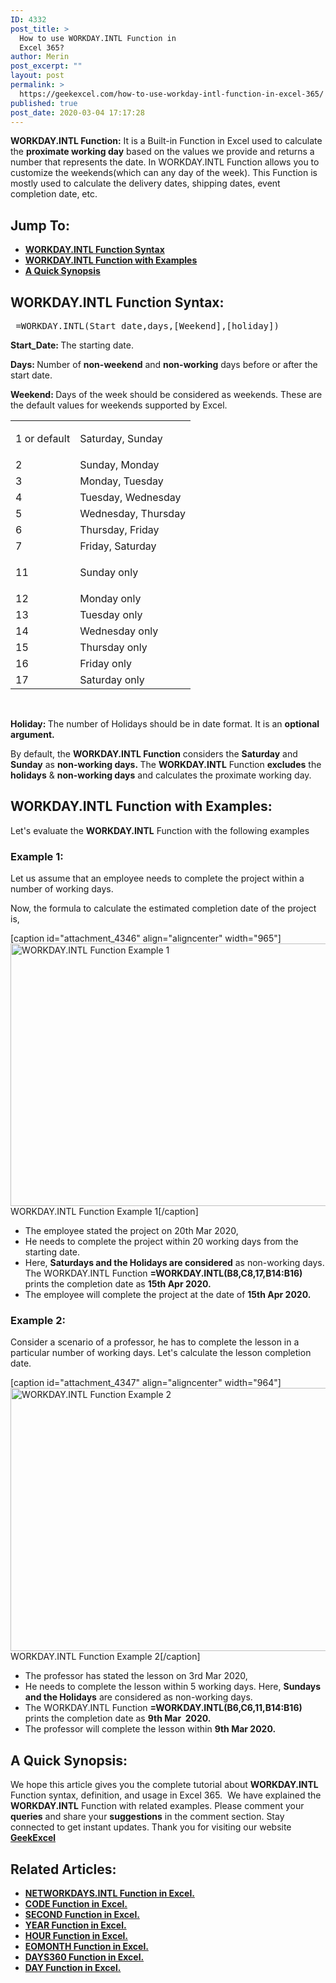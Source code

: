 ```yaml
---
ID: 4332
post_title: >
  How to use WORKDAY.INTL Function in
  Excel 365?
author: Merin
post_excerpt: ""
layout: post
permalink: >
  https://geekexcel.com/how-to-use-workday-intl-function-in-excel-365/
published: true
post_date: 2020-03-04 17:17:28
---
```

<strong>WORKDAY.INTL Function:</strong> It is a Built-in Function in Excel used to calculate the <strong>proximate working day</strong> based on the values we provide and returns a number that represents the date. In WORKDAY.INTL Function allows you to customize the weekends(which can any day of the week). This Function is mostly used to calculate the delivery dates, shipping dates, event completion date, etc.
<h2>Jump To:</h2>
<ul>
 	<li><a href="#work-1"><strong>WORKDAY.INTL Function Syntax</strong></a></li>
 	<li><a href="#work-2"><strong>WORKDAY.INTL Function with Examples</strong></a></li>
 	<li><a href="#work-3"><strong>A Quick Synopsis</strong></a></li>
</ul>
<h2 id="work-1">WORKDAY.INTL Function Syntax:</h2>
<pre> =WORKDAY.INTL(Start_date,days,[Weekend],[holiday])</pre>
<strong>Start_Date: </strong>The starting date.

<strong>Days: </strong>Number of <strong>non-weekend</strong> and <strong>non-working</strong> days before or after the start date.

<strong>Weekend: </strong>Days of the week should be considered as weekends. These are the default values for weekends supported by Excel.
<table id="tblID0EDBDAAA" class="banded flipColors">
<tbody>
<tr>
<td class="">
<p class="">1 or default</p>
</td>
<td class="">
<p class="">Saturday, Sunday</p>
</td>
</tr>
<tr>
<td>2</td>
<td>Sunday, Monday</td>
</tr>
<tr>
<td>3</td>
<td>Monday, Tuesday</td>
</tr>
<tr>
<td>4</td>
<td>Tuesday, Wednesday</td>
</tr>
<tr>
<td>5</td>
<td>Wednesday, Thursday</td>
</tr>
<tr>
<td>6</td>
<td>Thursday, Friday</td>
</tr>
<tr>
<td>7</td>
<td>Friday, Saturday</td>
</tr>
<tr>
<td>11</td>
<td>
<p class="">Sunday only</p>
</td>
</tr>
<tr>
<td>12</td>
<td>Monday only</td>
</tr>
<tr>
<td>13</td>
<td>Tuesday only</td>
</tr>
<tr>
<td>14</td>
<td>Wednesday only</td>
</tr>
<tr>
<td>15</td>
<td>Thursday only</td>
</tr>
<tr>
<td>16</td>
<td>Friday only</td>
</tr>
<tr>
<td>17</td>
<td>Saturday only</td>
</tr>
</tbody>
</table>
&nbsp;

<strong>Holiday: </strong>The number of Holidays should be in date format. It is an <strong>optional argument.</strong>

By default, the <strong>WORKDAY.INTL Function</strong> considers the <strong>Saturday</strong> and <strong>Sunday</strong> as <strong>non-working days. </strong>The <strong>WORKDAY.INTL</strong> Function <strong>excludes</strong> the <strong>holidays</strong> &amp; <strong>non-working days</strong> and calculates the proximate working day.
<h2 id="work-2">WORKDAY.INTL Function with Examples:</h2>
Let's evaluate the <strong>WORKDAY.INTL</strong> Function with the following examples
<h3>Example 1:</h3>
Let us assume that an employee needs to complete the project within a number of working days.

Now, the formula to calculate the estimated completion date of the project is,

[caption id="attachment_4346" align="aligncenter" width="965"]<img class="size-full wp-image-4346" src="https://geekexcel.com/wp-content/uploads/2020/03/Screenshot_1-12.png" alt="WORKDAY.INTL Function Example 1" width="965" height="420" /> WORKDAY.INTL Function Example 1[/caption]
<ul>
 	<li>The employee stated the project on 20th Mar 2020,</li>
 	<li>He needs to complete the project within 20 working days from the starting date.</li>
 	<li>Here, <strong>Saturdays and the Holidays are considered</strong> as non-working days. The WORKDAY.INTL Function <strong>=WORKDAY.INTL(B8,C8,17,B14:B16) </strong>prints the completion date as <strong>15th Apr 2020.</strong></li>
 	<li>The employee will complete the project at the date of <strong>15th Apr 2020.</strong></li>
</ul>
<h3>Example 2:</h3>
Consider a scenario of a professor, he has to complete the lesson in a particular number of working days. Let's calculate the lesson completion date.

[caption id="attachment_4347" align="aligncenter" width="964"]<img class="size-full wp-image-4347" src="https://geekexcel.com/wp-content/uploads/2020/03/Screenshot_4-10.png" alt="WORKDAY.INTL Function Example 2" width="964" height="421" /> WORKDAY.INTL Function Example 2[/caption]
<ul>
 	<li>The professor has stated the lesson on 3rd Mar 2020,</li>
 	<li>He needs to complete the lesson within 5 working days. Here, <strong>Sundays and the Holidays</strong> are considered as non-working days.</li>
 	<li>The WORKDAY.INTL Function <strong>=WORKDAY.INTL(B6,C6,11,B14:B16) </strong>prints the completion date as <strong>9</strong><strong>th Mar  2020.</strong></li>
 	<li>The professor will complete the lesson within <strong>9th Mar 2020.</strong></li>
</ul>
<h2 id="work-3">A Quick Synopsis:</h2>
We hope this article gives you the complete tutorial about <strong>WORKDAY.INTL</strong> Function syntax, definition, and usage in Excel 365.  We have explained the <strong>WORKDAY.INTL</strong> Function with related examples. Please comment your <strong>queries</strong> and share your <strong>suggestions</strong> in the comment section. Stay connected to get instant updates. Thank you for visiting our website <strong><a href="https://geekexcel.com/">GeekExcel</a></strong>
<h2>Related Articles:</h2>
<ul>
 	<li><strong><a href="https://geekexcel.com/how-to-use-networkdays-intl-function-in-ms-excel-365/">NETWORKDAYS.INTL Function in Excel.</a></strong></li>
 	<li><strong><a href="https://geekexcel.com/how-to-use-code-function-in-microsoft-excel-365/">CODE Function in Excel.</a></strong></li>
 	<li><strong><a href="https://geekexcel.com/how-to-use-second-function-in-microsoft-excel-365/">SECOND Function in Excel.</a></strong></li>
 	<li><strong><a href="https://geekexcel.com/how-to-use-year-function-in-excel-365/">YEAR Function in Excel.</a></strong></li>
 	<li><strong><a href="https://geekexcel.com/how-to-use-hour-function-in-microsoft-excel-365/">HOUR Function in Excel.</a></strong></li>
 	<li><strong><a href="https://geekexcel.com/how-to-use-eomonth-function-in-microsoft-excel-365/">EOMONTH Function in Excel.</a></strong></li>
 	<li><strong><a href="https://geekexcel.com/how-to-use-days360-function-in-excel/">DAYS360 Function in Excel.</a></strong></li>
 	<li><strong><a href="https://geekexcel.com/how-to-use-day-function-in-excel-365/">DAY Function in Excel.</a></strong></li>
</ul>